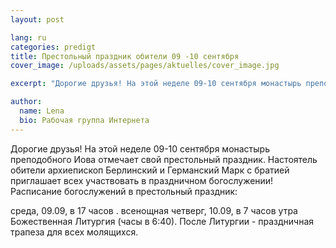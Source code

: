 ```yaml
---
layout: post

lang: ru
categories: predigt
title: Престольный праздник обители 09 -10 сентября
cover_image: /uploads/assets/pages/aktuelles/cover_image.jpg

excerpt: "Дорогие друзья! На этой неделе 09-10 сентября монастырь преподобного Иова отмечает свой престольный праздник."

author:
  name: Lena
  bio: Рабочая группа Интернета
---
```

Дорогие друзья!
На этой неделе 09-10 сентября монастырь преподобного Иова отмечает свой престольный праздник.
Настоятель обители архиепископ Берлинский и Германский Марк с братией приглашает всех участвовать в праздничном богослужении!
Расписание богослужений в престольный праздник:

среда, 09.09, в 17 часов . всенощная
четверг, 10.09, в 7 часов утра Божественная Литургия (часы в 6:40). После Литургии - праздничная трапеза для всех молящихся.
